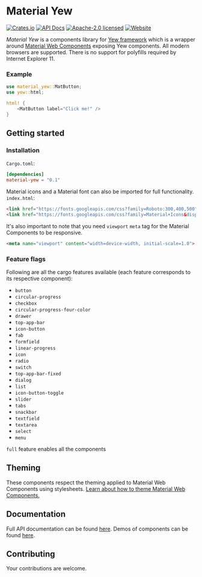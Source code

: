 # Material Yew

[![Crates.io][crates-badge]][crates-url]
[![API Docs][docrs-badge]][docrs-url]
[![Apache-2.0 licensed][license-badge]][license-url]
[![Website][website-badge]][website-url]

[docrs-badge]: https://img.shields.io/docsrs/material-yew
[docrs-url]: https://docs.rs/material-yew/
[crates-badge]: https://img.shields.io/crates/v/material-yew
[crates-url]: https://crates.io/crates/material-yew
[license-badge]: https://img.shields.io/github/license/hamza1311/material-yew
[license-url]: https://github.com/hamza1311/material-yew/blob/master/LICENSE.md
[website-badge]: https://img.shields.io/website?url=https%3A%2F%2Fmaterial-yew.rm.rs%2F
[website-url]: https://material-yew.rm.rs/

*Material Yew* is a components library for [Yew framework](https://yew.rs/) which is a wrapper around [Material Web Components](https://github.com/material-components/material-components-web-components) exposing Yew components. All modern browsers are supported. There is no support for polyfills required by Internet Explorer 11.

### Example

```rust
use material_yew::MatButton;
use yew::html;

html! {
    <MatButton label="Click me!" />
}
```

## Getting started

### Installation

`Cargo.toml`:
```toml
[dependencies]
material-yew = "0.1"
```

Material icons and a Material font can also be imported for full functionality.  
`index.html`:
```html
<link href="https://fonts.googleapis.com/css?family=Roboto:300,400,500" rel="stylesheet">
<link href="https://fonts.googleapis.com/css?family=Material+Icons&display=block" rel="stylesheet">
```

It's also important to note that you need `viewport` `meta` tag for the Material Components to be responsive.
```html
<meta name="viewport" content="width=device-width, initial-scale=1.0">
```

### Feature flags

Following are all the cargo features available (each feature corresponds to its respective component):

* `button`
* `circular-progress`
* `checkbox`
* `circular-progress-four-color`
* `drawer`
* `top-app-bar`
* `icon-button`
* `fab`
* `formfield`
* `linear-progress`
* `icon`
* `radio`
* `switch`
* `top-app-bar-fixed`
* `dialog`
* `list`
* `icon-button-toggle`
* `slider`
* `tabs`
* `snackbar`
* `textfield`
* `textarea`
* `select`
* `menu`

`full` feature enables all the components

## Theming

These components respect the theming applied to Material Web Components using stylesheets. [Learn about how to theme Material Web Components.](https://github.com/material-components/material-components-web-components/blob/master/docs/theming.md)

## Documentation

Full API documentation can be found [here](https://yew-material.web.app/docs/material_yew). Demos of components can be found [here](https://yew-material.web.app/components).

## Contributing

Your contributions are welcome.
